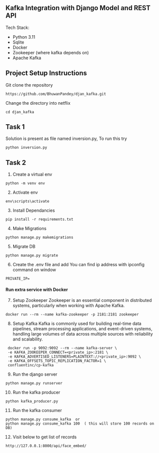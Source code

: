 ## Kafka Integration with Django Model and REST API

Tech Stack:
* Python 3.11 
* Sqlite
* Docker
* Zookeeper (where kafka depends on)
* Apache Kafka

## Project Setup Instructions

Git clone the repository 

```
https://github.com/BhuwanPandey/djan_kafka.git
```

Change the directory into netflix

```
cd djan_kafka
```

## Task 1

Solution is  present as file named inversion.py, To run this try

```
python inversion.py
```

## Task 2

01. Create a virtual env

```
python -m venv env
```

02. Activate env

```
env\scripts\activate
```

03. Install Dependancies

```
pip install -r requirements.txt
```

04. Make Migrations

```
python manage.py makemigrations
```

05. Migrate DB

```
python manage.py migrate
```

06. Create the .env file and add
You can find ip address with ipconfig command on window

```
PRIVATE_IP=
```

#### Run extra service with Docker

07. Setup Zookeeper
Zookeeper is an essential component in distributed systems, particularly when working with Apache Kafka.

```
docker run --rm --name kafka-zookeeper -p 2181:2181 zookeeper
```

08. Setup Kafka
Kafka is commonly used for building real-time data pipelines, stream processing applications, and event-driven systems, handling large volumes of data across multiple sources with reliability and scalability.

```
 docker run -p 9092:9092 --rm --name kafka-server \
 -e KAFKA_ZOOKEEPER_CONNECT=<private_ip>:2181 \
 -e KAFKA_ADVERTISED_LISTENERS=PLAINTEXT://<private_ip>:9092 \
 -e KAFKA_OFFSETS_TOPIC_REPLICATION_FACTOR=1 \
 confluentinc/cp-kafka
```

09. Run the django server

```
python manage.py runserver
```

10. Run the kafka producer

```
python kafka_producer.py
```

11. Run the kafka consumer

```
python manage.py consume_kafka  or
python manage.py consume_kafka 100  ( this will store 100 records on DB)
```

12. Visit below to get list of records 

```
http://127.0.0.1:8000/api/face_embed/
```
